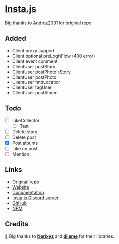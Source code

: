 # [Insta.js](https://npmjs.com/@androz2091/insta.js)

Big thanks to [Androz2091](https://github.com/Androz2091) for original repo

## Added

+ Client proxy support
+ Client optional preLoginFlow (400 error)
+ Client event comment
+ ClientUser postStory
+ ClientUser postPhotoInStory
+ ClientUser postPhoto
+ ClientUser findLocation
+ ClientUser tagUser
+ ClientUser postAlbum

## Todo

+ [ ] LikeCollector
  + [ ] Test
+ [ ] Delete story
+ [ ] Delete post
+ [X] Post albums
+ [ ] Like on post
+ [ ] Mention

## Links

+ [Original repo](https://github.com/Androz2091/insta.js)
+ [Website](https://insta.js.org)
+ [Documentation](https://insta.js.org/#/docs)
+ [Insta.js Discord server](https://discord.gg/hw87VUQ)
+ [GitHub](https://github.com/Androz2091/insta.js)
+ [NPM](https://www.npmjs.com/@androz2091/insta.js)

## Credits

🧡 Big thanks to **[Nerixyz](https://github.com/Nerixyz)** and **[dilame](https://github.com/dilame)** for their libraries.
